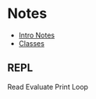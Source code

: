 # Notes

- [Intro Notes](https://suncoast.io/handbook/curriculum/back-end/full-stack-i/lecture/ruby/intro-to-ruby/)
- [Classes](https://suncoast.io/handbook/curriculum/back-end/full-stack-i/lecture/ruby/classes)

## REPL

Read
Evaluate
Print
Loop
